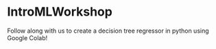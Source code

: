 # IntroMLWorkshop
Follow along with us to create a decision tree regressor in python using Google Colab!
